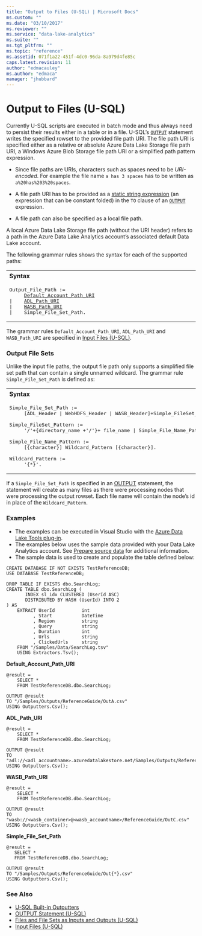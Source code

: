 ```yaml
---
title: "Output to Files (U-SQL) | Microsoft Docs"
ms.custom: ""
ms.date: "03/10/2017"
ms.reviewer: ""
ms.service: "data-lake-analytics"
ms.suite: ""
ms.tgt_pltfrm: ""
ms.topic: "reference"
ms.assetid: 071f1a22-451f-4dc0-96da-8a979d4fe85c
caps.latest.revision: 11
author: "edmacauley"
ms.author: "edmaca"
manager: "jhubbard"
---
```

# Output to Files (U-SQL)
Currently U-SQL scripts are executed in batch mode and thus always need to persist their results either in a table or in a file. U-SQL’s [`OUTPUT`](output-statement-u-sql.md) statement writes the specified rowset to the provided file path URI. The file path URI is specified either as a relative or absolute Azure Data Lake Storage file path URI, a Windows Azure Blob Storage file path URI or a simplified path pattern expression.   
  
* Since file paths are URIs, characters such as spaces need to be _URI-encoded_. For example the file name `a has 3 spaces` has to be written as `a%20has%203%20spaces`.  
  
* A file path URI has to be provided as a [static string expression](expressions-u-sql.md) (an expression that can be constant folded) in the `TO` clause of an [`OUTPUT`](output-statement-u-sql.md) expression.  
  
* A file path can also be specified as a local file path.  
  
A local Azure Data Lake Storage file path (without the URI header) refers to a path in the Azure Data Lake Analytics account’s associated default Data Lake account.  
  
The following grammar rules shows the syntax for each of the supported paths:  
<table><th align="left">Syntax</th><tr><td><pre>
Output_File_Path :=                                                                                      
     <a href="input-files-u-sql.md#defaultaccountpath">Default_Account_Path_URI</a> 
|    <a href="input-files-u-sql.md#adlpath">ADL_Path_URI</a> 
|    <a href="input-files-u-sql.md#wasbpath">WASB_Path_URI</a> 
|    Simple_File_Set_Path.
</pre></td></table>
  
The grammar rules `Default_Account_Path_URI`, `ADL_Path_URI` and `WASB_Path_URI` are specified in [Input Files (U-SQL)](input-files-u-sql.md).   
  
### Output File Sets  
Unlike the input file paths, the output file path only supports a simplified file set path that can contain a single unnamed wildcard. The grammar rule `Simple_File_Set_Path` is defined as:  
<table><th align="left">Syntax</th><tr><td><pre>
Simple_File_Set_Path :=                                                                                  
     [ADL_Header | WebHDFS_Header | WASB_Header]+Simple_FileSet_Pattern.<br />
Simple_FileSet_Pattern := 
     '/'+{directory_name +'/'}+ file_name | Simple_File_Name_Pattern.<br />
Simple_File_Name_Pattern := 
     [{character}] Wildcard_Pattern [{character}].<br />
Wildcard_Pattern := 
     '{*}'.
</pre></td></table>

If a `Simple_File_Set_Path` is specified in an [OUTPUT](output-statement-u-sql.md)    statement, the statement will create as many files as there were processing nodes that were processing the output rowset. Each file name will contain the node’s id in place of the `Wildcard_Pattern`.  
 
### Examples    
- The examples can be executed in Visual Studio with the [Azure Data Lake Tools plug-in](https://www.microsoft.com/download/details.aspx?id=49504).  
- The examples below uses the sample data provided with your Data Lake Analytics account. See [Prepare source data](https://docs.microsoft.com/azure/data-lake-analytics/data-lake-analytics-get-started-portal#prepare-source-data) for additional information.
- The sample data is used to create and populate the table defined below:
```
CREATE DATABASE IF NOT EXISTS TestReferenceDB;
USE DATABASE TestReferenceDB; 

DROP TABLE IF EXISTS dbo.SearchLog;
CREATE TABLE dbo.SearchLog (
       INDEX sl_idx CLUSTERED (UserId ASC) 
       DISTRIBUTED BY HASH (UserId) INTO 2
) AS  
    EXTRACT UserId          int  
          , Start           DateTime  
          , Region          string  
          , Query           string  
          , Duration        int  
          , Urls            string  
          , ClickedUrls     string
    FROM "/Samples/Data/SearchLog.tsv"
    USING Extractors.Tsv();
```

**Default_Account_Path_URI**   
```
@result = 
    SELECT *
    FROM TestReferenceDB.dbo.SearchLog;

OUTPUT @result
TO "/Samples/Outputs/ReferenceGuide/OutA.csv" 
USING Outputters.Csv();
```

**ADL_Path_URI**   
```
@result =
    SELECT *
    FROM TestReferenceDB.dbo.SearchLog;

OUTPUT @result
TO "adl://<adl_accountname>.azuredatalakestore.net/Samples/Outputs/ReferenceGuide/OutB.csv"
USING Outputters.Csv();
```

**WASB_Path_URI**  
```
@result =
    SELECT *
    FROM TestReferenceDB.dbo.SearchLog;

OUTPUT @result
TO "wasb://<wasb_container>@<wasb_accountname>/ReferenceGuide/OutC.csv"
USING Outputters.Csv();
```
 
 **Simple_File_Set_Path**  
 ```
@result =
    SELECT *
    FROM TestReferenceDB.dbo.SearchLog;

OUTPUT @result
TO "/Samples/Outputs/ReferenceGuide/Out{*}.csv"
USING Outputters.Csv();
 ```

 
### See Also
- [U-SQL Built-in Outputters](u-sql-built-in-outputters.md)
- [OUTPUT Statement (U-SQL)](output-statement-u-sql.md)
- [Files and File Sets as Inputs and Outputs (U-SQL)](files-and-file-sets-as-inputs-and-outputs-u-sql.md)
- [Input Files (U-SQL)](input-files-u-sql.md)  
